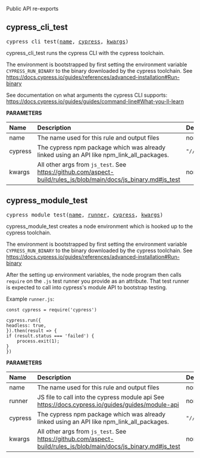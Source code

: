 <!-- Generated with Stardoc: http://skydoc.bazel.build -->

Public API re-exports

<a id="cypress_cli_test"></a>

## cypress_cli_test

<pre>
cypress_cli_test(<a href="#cypress_cli_test-name">name</a>, <a href="#cypress_cli_test-cypress">cypress</a>, <a href="#cypress_cli_test-kwargs">kwargs</a>)
</pre>

cypress_cli_test runs the cypress CLI with the cypress toolchain.

The environment is bootstrapped by first setting the environment variable `CYPRESS_RUN_BINARY` to the binary downloaded by the cypress toolchain. See https://docs.cypress.io/guides/references/advanced-installation#Run-binary

See documentation on what arguments the cypress CLI supports:
https://docs.cypress.io/guides/guides/command-line#What-you-ll-learn



**PARAMETERS**


| Name  | Description | Default Value |
| :------------- | :------------- | :------------- |
| <a id="cypress_cli_test-name"></a>name |  The name used for this rule and output files   |  none |
| <a id="cypress_cli_test-cypress"></a>cypress |  The cypress npm package which was already linked using an API like npm_link_all_packages.   |  <code>"//:node_modules/cypress"</code> |
| <a id="cypress_cli_test-kwargs"></a>kwargs |  All other args from <code>js_test</code>. See https://github.com/aspect-build/rules_js/blob/main/docs/js_binary.md#js_test   |  none |


<a id="cypress_module_test"></a>

## cypress_module_test

<pre>
cypress_module_test(<a href="#cypress_module_test-name">name</a>, <a href="#cypress_module_test-runner">runner</a>, <a href="#cypress_module_test-cypress">cypress</a>, <a href="#cypress_module_test-kwargs">kwargs</a>)
</pre>

cypress_module_test creates a node environment which is hooked up to the cypress toolchain.

The environment is bootstrapped by first setting the environment variable `CYPRESS_RUN_BINARY` to the binary downloaded by the cypress toolchain. See https://docs.cypress.io/guides/references/advanced-installation#Run-binary

After the setting up environment variables, the node program then calls `require` on the `.js` test runner you provide as an attribute. That test runner is expected to call into cypress's module API to bootstrap testing.

Example `runner.js`:
```
const cypress = require('cypress')

cypress.run({
headless: true,
}).then(result => {
if (result.status === 'failed') {
    process.exit(1);
}
})
```


**PARAMETERS**


| Name  | Description | Default Value |
| :------------- | :------------- | :------------- |
| <a id="cypress_module_test-name"></a>name |  The name used for this rule and output files   |  none |
| <a id="cypress_module_test-runner"></a>runner |  JS file to call into the cypress module api See https://docs.cypress.io/guides/guides/module-api   |  none |
| <a id="cypress_module_test-cypress"></a>cypress |  The cypress npm package which was already linked using an API like npm_link_all_packages.   |  <code>"//:node_modules/cypress"</code> |
| <a id="cypress_module_test-kwargs"></a>kwargs |  All other args from <code>js_test</code>. See https://github.com/aspect-build/rules_js/blob/main/docs/js_binary.md#js_test   |  none |


